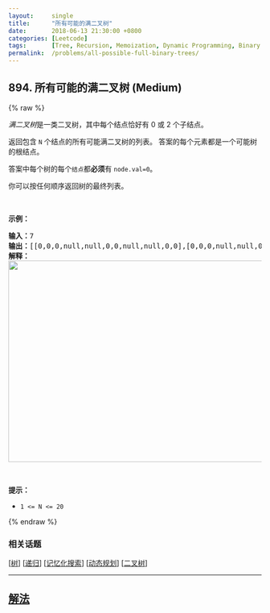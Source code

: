 ```yaml
---
layout:     single
title:      "所有可能的满二叉树"
date:       2018-06-13 21:30:00 +0800
categories: [Leetcode]
tags:       [Tree, Recursion, Memoization, Dynamic Programming, Binary Tree]
permalink:  /problems/all-possible-full-binary-trees/
---
```


## 894. 所有可能的满二叉树 (Medium)

{% raw %}

<p><em>满二叉树</em>是一类二叉树，其中每个结点恰好有 0 或 2 个子结点。</p>

<p>返回包含 <code>N</code> 个结点的所有可能满二叉树的列表。 答案的每个元素都是一个可能树的根结点。</p>

<p>答案中每个树的每个<code>结点</code>都<strong>必须</strong>有 <code>node.val=0</code>。</p>

<p>你可以按任何顺序返回树的最终列表。</p>

<p>&nbsp;</p>

<p><strong>示例：</strong></p>

<pre><strong>输入：</strong>7
<strong>输出：</strong>[[0,0,0,null,null,0,0,null,null,0,0],[0,0,0,null,null,0,0,0,0],[0,0,0,0,0,0,0],[0,0,0,0,0,null,null,null,null,0,0],[0,0,0,0,0,null,null,0,0]]
<strong>解释：</strong>
<img alt="" src="https://aliyun-lc-upload.oss-cn-hangzhou.aliyuncs.com/aliyun-lc-upload/uploads/2018/08/24/fivetrees.png" style="height: 400px; width: 700px;">
</pre>

<p>&nbsp;</p>

<p><strong>提示：</strong></p>

<ul>
	<li><code>1 &lt;= N &lt;= 20</code></li>
</ul>

{% endraw %}

### 相关话题
  [[树](https://github.com/awesee/leetcode/tree/master/tag/tree/README.md)]
  [[递归](https://github.com/awesee/leetcode/tree/master/tag/recursion/README.md)]
  [[记忆化搜索](https://github.com/awesee/leetcode/tree/master/tag/memoization/README.md)]
  [[动态规划](https://github.com/awesee/leetcode/tree/master/tag/dynamic-programming/README.md)]
  [[二叉树](https://github.com/awesee/leetcode/tree/master/tag/binary-tree/README.md)]

---

## [解法](https://github.com/awesee/leetcode/tree/master/problems/all-possible-full-binary-trees)
